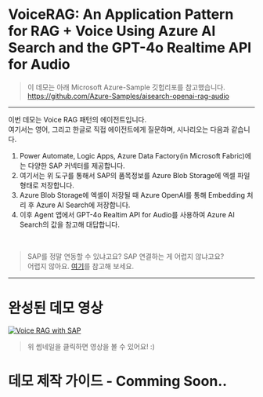 VoiceRAG: An Application Pattern for RAG + Voice Using Azure AI Search and the GPT-4o Realtime API for Audio
===

> 이 데모는 아래 Microsoft Azure-Sample 깃헙리포를 참고했습니다.   
> https://github.com/Azure-Samples/aisearch-openai-rag-audio

---

이번 데모는 Voice RAG 패턴의 에이전트입니다.   
여기서는 영어, 그리고 한글로 직접 에이전트에게 질문하며, 시나리오는 다음과 같습니다.

1) Power Automate, Logic Apps, Azure Data Factory(in Microsoft Fabric)에는 다양한 SAP 커넥터를 제공합니다.
2) 여기서는 위 도구를 통해서 SAP의 품목정보를 Azure Blob Storage에 엑셀 파일 형태로 저장합니다.
3) Azure Blob Storage에 엑셀이 저장될 때 Azure OpenAI를 통해 Embedding 처리 후 Azure AI Search에 저장합니다.
4) 이후 Agent 앱에서 GPT-4o Realtim API for Audio를 사용하여 Azure AI Search의 값을 참고해 대답합니다.

<br/>

> SAP를 정말 연동할 수 있냐고요? SAP 연결하는 게 어렵지 않냐고요?   
> 어렵지 않아요. [여기](<https://github.com/ChangJu-Ahn/Microsoft-AI-Agent/blob/main/CopilotStudio%2BSAP/2)%20SAP%20%EC%A1%B0%ED%9A%8C%EB%A5%BC%20Automate%20%EC%83%9D%EC%84%B1.md>)를 참고해 보세요.


---
완성된 데모 영상
===
[![Voice RAG with SAP](https://img.youtube.com/vi/1P3M3tcRr6U/maxresdefault.jpg)](https://youtu.be/1P3M3tcRr6U)
> 위 썸네일을 클릭하면 영상을 볼 수 있어요! :)

데모 제작 가이드 - Comming Soon..
===
